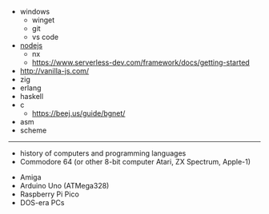 * windows
  * winget
  * git
  * vs code
* [nodejs](https://nodejs.org/en/download/package-manager)
  * nx
  * https://www.serverless-dev.com/framework/docs/getting-started
* http://vanilla-js.com/
* zig
* erlang
* haskell
* c
  * https://beej.us/guide/bgnet/ 
* asm
* scheme

---

* history of computers and programming languages
* Commodore 64 (or other 8-bit computer Atari, ZX Spectrum, Apple-1)
- Amiga
- Arduino Uno (ATMega328)
- Raspberry Pi Pico
- DOS-era PCs
